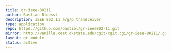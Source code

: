 ```yaml
---
title: gr-ieee-80211
author: Bastian Bloessl
description: IEEE 802.11 a/g/p transceiver
type: application
repo: https://github.com/bastibl/gr-ieee802-11.git
mirror: http://vanilla.ceat.okstate.edu/cgit/cgit.cgi/gr-ieee-80211/.git
layout: gr_module
status: active
---
```


